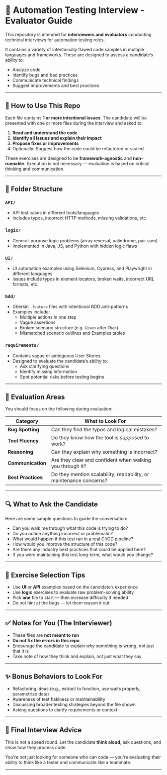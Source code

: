 # 🧪 Automation Testing Interview - Evaluator Guide

This repository is intended for **interviewers and evaluators** conducting technical interviews for automation testing roles.

It contains a variety of intentionally flawed code samples in multiple languages and frameworks. These are designed to assess a candidate’s ability to:

- Analyze code
- Identify bugs and bad practices
- Communicate technical findings
- Suggest improvements and best practices

---

## 🧭 How to Use This Repo

Each file contains **1 or more intentional issues**. The candidate will be presented with one or more files during the interview and asked to:

1. **Read and understand the code**
2. **Identify all issues and explain their impact**
3. **Propose fixes or improvements**
4. Optionally: Suggest how the code could be refactored or scaled

These exercises are designed to be **framework-agnostic** and **non-runnable**. Execution is not necessary — evaluation is based on critical thinking and communication.

---

## 📁 Folder Structure

### `API/`
- API test cases in different tools/languages
- Includes typos, incorrect HTTP methods, missing validations, etc.

### `logic/`
- General-purpose logic problems (array reversal, palindrome, pair sum)
- Implemented in Java, JS, and Python with hidden logic flaws

### `UI/`
- UI automation examples using Selenium, Cypress, and Playwright in different languages
- Issues include typos in element locators, broken waits, incorrect URL formats, etc.

### `bdd/`
- Gherkin `.feature` files with intentional BDD anti-patterns
- Examples include:
  - Multiple actions in one step
  - Vague assertions
  - Broken scenario structure (e.g. `Given` after `Then`)
  - Mismatched scenario outlines and Examples tables

### `requirements/`
- Contains vague or ambiguous User Stories
- Designed to evaluate the candidate’s ability to:
  - Ask clarifying questions
  - Identify missing information
  - Spot potential risks before testing begins

---

## 🧠 Evaluation Areas

You should focus on the following during evaluation:

| Category | What to Look For |
|----------|------------------|
| **Bug Spotting** | Can they find the typos and logical mistakes? |
| **Tool Fluency** | Do they know how the tool is *supposed* to work? |
| **Reasoning** | Can they explain why something is incorrect? |
| **Communication** | Are they clear and confident when walking you through it? |
| **Best Practices** | Do they mention scalability, readability, or maintenance concerns? |

---

## 🔍 What to Ask the Candidate

Here are some sample questions to guide the conversation:

- Can you walk me through what this code is trying to do?
- Do you notice anything incorrect or problematic?
- What would happen if this test ran in a real CI/CD pipeline?
- How would you improve the structure of this code?
- Are there any industry best practices that could be applied here?
- If you were maintaining this test long-term, what would you change?

---

## 🧩 Exercise Selection Tips

- Use **UI** or **API** examples based on the candidate’s experience
- Use **logic** exercises to evaluate raw problem-solving ability
- Pick **one** file to start — then increase difficulty if needed
- Do not hint at the bugs — let them reason it out

---

## ✅ Notes for You (The Interviewer)

- These files are **not meant to run**
- **Do not fix the errors in this repo**
- Encourage the candidate to explain *why* something is wrong, not just that it is
- Take note of how they think and explain, not just what they say

---

## ✨ Bonus Behaviors to Look For

- Refactoring ideas (e.g., extract to function, use waits properly, parametrize data)
- Awareness of test flakiness or maintainability
- Discussing broader testing strategies beyond the file shown
- Asking questions to clarify requirements or context

---

## 💬 Final Interview Advice

This is not a speed round. Let the candidate **think aloud**, ask questions, and show how they process code.

You're not just looking for someone who can code — you're evaluating their ability to think like a tester and communicate like a teammate.

---
